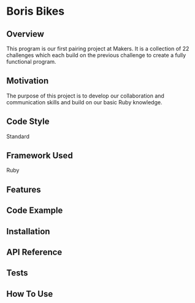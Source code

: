 # Boris Bikes

## Overview
  This program is our first pairing project at Makers. It is a collection of 22 challenges which each build on the previous challenge to create a fully functional program.
   
## Motivation
  The purpose of this project is to develop our collaboration and communication skills and build on our basic Ruby knowledge.

## Code Style
  Standard 

## Framework Used
  Ruby

## Features

## Code Example

## Installation

## API Reference

## Tests

## How To Use

